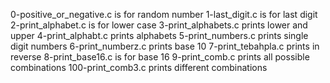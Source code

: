 0-positive_or_negative.c is for random number
1-last_digit.c is for last digit
2-print_alphabet.c is for lower case
3-print_alphabets.c prints lower and upper
4-print_alphabt.c prints alphabets
5-print_numbers.c prints single digit numbers
6-print_numberz.c prints base 10
7-print_tebahpla.c prints in reverse
8-print_base16.c is for base 16
9-print_comb.c prints all possible combinations
100-print_comb3.c prints different combinations
